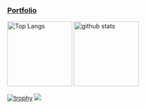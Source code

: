 ### [Portfolio](https://iwamaesoma.wixsite.com/portfolio)
<p align="left">
  <img alt="Top Langs" height="150px" src="https://github-readme-stats.vercel.app/api/top-langs/?username=hiramekko&layout=compact&count_private=true&show_icons=true&theme=gruvbox" /> 
  <img alt="github stats" height="150px" src="https://github-readme-stats.vercel.app/api?username=hiramekko&count_private=true&show_icons=true&show_icons=true&theme=gruvbox" />
</p>

[![trophy](https://github-profile-trophy.vercel.app/?username=hiramekko&theme=gruvbox)](https://github.com/ryo-ma/github-profile-trophy)
![](https://github-profile-summary-cards.vercel.app/api/cards/profile-details?username=hiramekko&theme=gruvbox)

<!--
**hiramekko/hiramekko** is a ✨ _special_ ✨ repository because its `README.md` (this file) appears on your GitHub profile.

Here are some ideas to get you started:

- 🔭 I’m currently working on ...
- 🌱 I’m currently learning ...
- 👯 I’m looking to collaborate on ...
- 🤔 I’m looking for help with ...
- 💬 Ask me about ...
- 📫 How to reach me: ...
- 😄 Pronouns: ...
- ⚡ Fun fact: ...
-->
